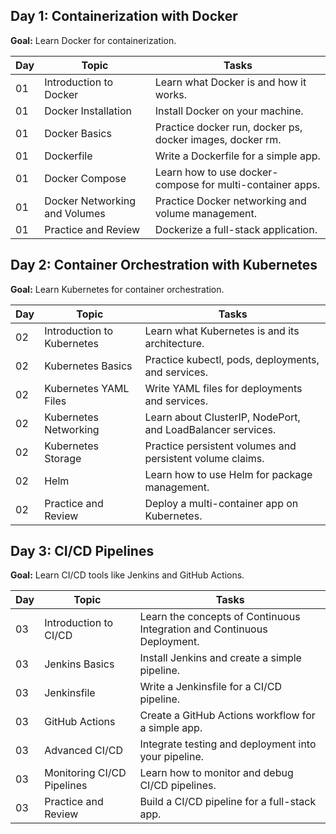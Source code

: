 ## Day 1: Containerization with Docker
**Goal:** Learn Docker for containerization.

| Day | Topic                     | Tasks                                               |
|-----|---------------------------|-----------------------------------------------------|
| 01  | Introduction to Docker     | Learn what Docker is and how it works. |
| 01  | Docker Installation        | Install Docker on your machine. |
| 01  | Docker Basics              | Practice docker run, docker ps, docker images, docker rm. |
| 01  | Dockerfile                 | Write a Dockerfile for a simple app. |
| 01  | Docker Compose             | Learn how to use docker-compose for multi-container apps. |
| 01  | Docker Networking and Volumes | Practice Docker networking and volume management. |
| 01  | Practice and Review        | Dockerize a full-stack application. |

## Day 2: Container Orchestration with Kubernetes
**Goal:** Learn Kubernetes for container orchestration.

| Day | Topic                     | Tasks                                               |
|-----|---------------------------|-----------------------------------------------------|
| 02  | Introduction to Kubernetes | Learn what Kubernetes is and its architecture. |
| 02  | Kubernetes Basics          | Practice kubectl, pods, deployments, and services. |
| 02  | Kubernetes YAML Files      | Write YAML files for deployments and services. |
| 02  | Kubernetes Networking      | Learn about ClusterIP, NodePort, and LoadBalancer services. |
| 02  | Kubernetes Storage         | Practice persistent volumes and persistent volume claims. |
| 02  | Helm                      | Learn how to use Helm for package management. |
| 02  | Practice and Review        | Deploy a multi-container app on Kubernetes. |

## Day 3: CI/CD Pipelines
**Goal:** Learn CI/CD tools like Jenkins and GitHub Actions.

| Day | Topic                     | Tasks                                               |
|-----|---------------------------|-----------------------------------------------------|
| 03  | Introduction to CI/CD      | Learn the concepts of Continuous Integration and Continuous Deployment. |
| 03  | Jenkins Basics             | Install Jenkins and create a simple pipeline. |
| 03  | Jenkinsfile                | Write a Jenkinsfile for a CI/CD pipeline. |
| 03  | GitHub Actions             | Create a GitHub Actions workflow for a simple app. |
| 03  | Advanced CI/CD             | Integrate testing and deployment into your pipeline. |
| 03  | Monitoring CI/CD Pipelines | Learn how to monitor and debug CI/CD pipelines. |
| 03  | Practice and Review        | Build a CI/CD pipeline for a full-stack app. |
